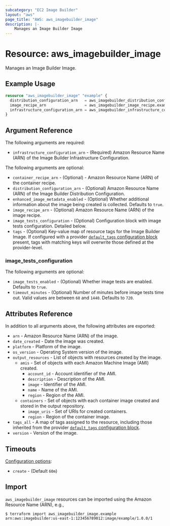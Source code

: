 ```yaml
---
subcategory: "EC2 Image Builder"
layout: "aws"
page_title: "AWS: aws_imagebuilder_image"
description: |-
    Manages an Image Builder Image
---
```


# Resource: aws_imagebuilder_image

Manages an Image Builder Image.

## Example Usage

```terraform
resource "aws_imagebuilder_image" "example" {
  distribution_configuration_arn   = aws_imagebuilder_distribution_configuration.example.arn
  image_recipe_arn                 = aws_imagebuilder_image_recipe.example.arn
  infrastructure_configuration_arn = aws_imagebuilder_infrastructure_configuration.example.arn
}
```

## Argument Reference

The following arguments are required:

* `infrastructure_configuration_arn` - (Required) Amazon Resource Name (ARN) of the Image Builder Infrastructure Configuration.

The following arguments are optional:

* `container_recipe_arn` - (Optional) - Amazon Resource Name (ARN) of the container recipe.
* `distribution_configuration_arn` - (Optional) Amazon Resource Name (ARN) of the Image Builder Distribution Configuration.
* `enhanced_image_metadata_enabled` - (Optional) Whether additional information about the image being created is collected. Defaults to `true`.
* `image_recipe_arn` - (Optional) Amazon Resource Name (ARN) of the image recipe.
* `image_tests_configuration` - (Optional) Configuration block with image tests configuration. Detailed below.
* `tags` - (Optional) Key-value map of resource tags for the Image Builder Image. If configured with a provider [`default_tags` configuration block](https://registry.terraform.io/providers/hashicorp/aws/latest/docs#default_tags-configuration-block) present, tags with matching keys will overwrite those defined at the provider-level.

### image_tests_configuration

The following arguments are optional:

* `image_tests_enabled` - (Optional) Whether image tests are enabled. Defaults to `true`.
* `timeout_minutes` - (Optional) Number of minutes before image tests time out. Valid values are between `60` and `1440`. Defaults to `720`.

## Attributes Reference

In addition to all arguments above, the following attributes are exported:

* `arn` - Amazon Resource Name (ARN) of the image.
* `date_created` - Date the image was created.
* `platform` - Platform of the image.
* `os_version` - Operating System version of the image.
* `output_resources` - List of objects with resources created by the image.
    * `amis` - Set of objects with each Amazon Machine Image (AMI) created.
        * `account_id` - Account identifier of the AMI.
        * `description` - Description of the AMI.
        * `image` - Identifier of the AMI.
        * `name` - Name of the AMI.
        * `region` - Region of the AMI.
    * `containers` - Set of objects with each container image created and stored in the output repository.
        * `image_uris` - Set of URIs for created containers.
        * `region` - Region of the container image.
* `tags_all` - A map of tags assigned to the resource, including those inherited from the provider [`default_tags` configuration block](https://registry.terraform.io/providers/hashicorp/aws/latest/docs#default_tags-configuration-block).
* `version` - Version of the image.

## Timeouts

[Configuration options](https://developer.hashicorp.com/terraform/language/resources/syntax#operation-timeouts):

* `create` - (Default `60m`)

## Import

`aws_imagebuilder_image` resources can be imported using the Amazon Resource Name (ARN), e.g.,

```
$ terraform import aws_imagebuilder_image.example arn:aws:imagebuilder:us-east-1:123456789012:image/example/1.0.0/1
```

<!-- cache-key: cdktf-0.17.0-pre.15 input-cb3437ba87975a46e1ff5b30f2885937a1fbca2d4d50090b797a3dcf1794c6ac -->